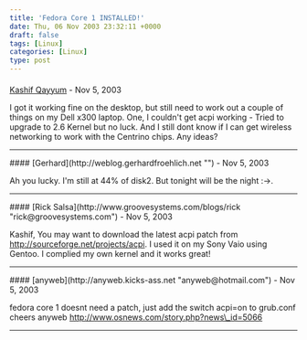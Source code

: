 ```yaml
---
title: 'Fedora Core 1 INSTALLED!'
date: Thu, 06 Nov 2003 23:32:11 +0000
draft: false
tags: [Linux]
categories: [Linux]
type: post
---
```



#### 
[Kashif Qayyum]( "kqayyum@ggu.edu") - <time datetime="2003-11-07 01:02:14">Nov 5, 2003</time>

I got it working fine on the desktop, but still need to work out a couple of things on my Dell x300 laptop. One, I couldn't get acpi working - Tried to upgrade to 2.6 Kernel but no luck. And I still dont know if I can get wireless networking to work with the Centrino chips. Any ideas?
<hr />
#### 
[Gerhard](http://weblog.gerhardfroehlich.net "") - <time datetime="2003-11-07 01:31:07">Nov 5, 2003</time>

Ah you lucky. I'm still at 44% of disk2. But tonight will be the night :->.
<hr />
#### 
[Rick Salsa](http://www.groovesystems.com/blogs/rick "rick@groovesystems.com") - <time datetime="2003-11-07 09:41:16">Nov 5, 2003</time>

Kashif, You may want to download the latest acpi patch from http://sourceforge.net/projects/acpi. I used it on my Sony Vaio using Gentoo. I complied my own kernel and it works great!
<hr />
#### 
[anyweb](http://anyweb.kicks-ass.net "anyweb@hotmail.com") - <time datetime="2003-11-07 15:02:32">Nov 5, 2003</time>

fedora core 1 doesnt need a patch, just add the switch acpi=on to grub.conf cheers anyweb http://www.osnews.com/story.php?news\_id=5066
<hr />
